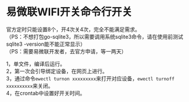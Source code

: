 # 易微联WIFI开关命令行开关

官方定时只能设置8个，开4次关4次，完全不能满足需求。  
（PS：不想打包go-sqlite3，所以需要调用系统sqlite3命令，请在使用前测试sqlite3 -version能不能正常显示）  
（PS：需要易微联开发者，去官方申请，等一两天）  

1，单文件，编译后运行。  
2，第一次会引导绑定设备，在网页上进行。  
3，通过命令`ewectl turnon xxxxxxxxx`来打开对应设备，`ewectl turnoff xxxxxxxxxx`来关闭。  
4，在crontab中设置好开关时间。  
